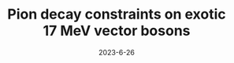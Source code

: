 ---
title: 'Pion decay constraints on exotic 17 MeV vector bosons'
pub_number: 10
authors: Matheus Hostert, Maxim Pospelov
collection: publication
permalink: /publication/2023-6-26-Piondecayconstraintsonexotic17MeVvectorbosons
date: 2023-6-26
venue: Phys.Rev.D 
paperurl: 'https://arxiv.org/abs/2306.15077'
citation_notitle: 'Matheus Hostert, Maxim Pospelov, Phys.Rev.D 108 (2023) 5 055011'
citation: 'Pion decay constraints on exotic 17 MeV vector bosons, Matheus Hostert, Maxim Pospelov, Phys.Rev.D 108 (2023) 5 055011'
eprint: '2306.15077'

---
